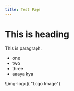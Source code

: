 ```yaml
---
title: Test Page
---
```

# **T﻿his is heading**

T﻿his is paragraph.

* o﻿ne
* t﻿wo
* t﻿hree
* a﻿aaya kya

![img-logo]( "Logo Image")
